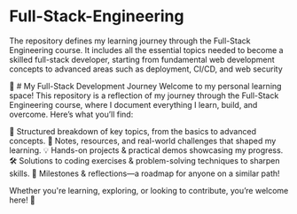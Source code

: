 # Full-Stack-Engineering
The repository defines my learning journey through the Full-Stack Engineering course. It includes all the essential topics needed to become a skilled full-stack developer, starting from fundamental web development concepts to advanced areas such as deployment, CI/CD, and web security

🚀 # My Full-Stack Development Journey
Welcome to my personal learning space! This repository is a reflection of my journey through the Full-Stack Engineering course, where I document everything I learn, build, and overcome. Here’s what you’ll find:

🔹 Structured breakdown of key topics, from the basics to advanced concepts.
📌 Notes, resources, and real-world challenges that shaped my learning.
💡 Hands-on projects & practical demos showcasing my progress.
🛠️ Solutions to coding exercises & problem-solving techniques to sharpen skills.
🚀 Milestones & reflections—a roadmap for anyone on a similar path!

Whether you're learning, exploring, or looking to contribute, you’re welcome here! 🎯
